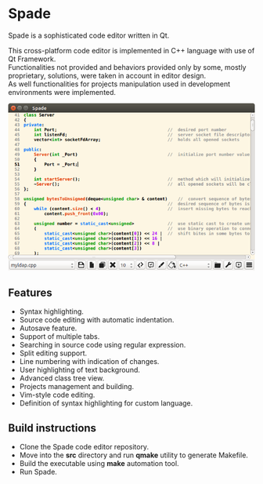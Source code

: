 # Spade
Spade is a sophisticated code editor written in Qt.

This cross-platform code editor is implemented in C++ language with use of Qt Framework.<br />
Functionalities not provided and behaviors provided only by some, mostly proprietary, solutions, were taken in account in editor design.<br />
As well functionalities for projects manipulation used in development environments were implemented.

![Screenshot](docs/images/screenshot.png)

## Features

* Syntax highlighting.
* Source code editing with automatic indentation.
* Autosave feature.
* Support of multiple tabs.
* Searching in source code using regular expression.
* Split editing support.
* Line numbering with indication of changes.
* User highlighting of text background.
* Advanced class tree view.
* Projects management and building.
* Vim-style code editing.
* Definition of syntax highlighting for custom language.

## Build instructions

* Clone the Spade code editor repository.
* Move into the **src** directory and run **qmake** utility to generate Makefile.
* Build the executable using **make** automation tool.
* Run Spade.
